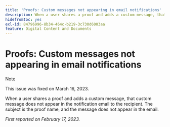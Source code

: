 ```yaml
---
title: 'Proofs: Custom messages not appearing in email notifications'
description: When a user shares a proof and adds a custom message, that custom message does not appear in the notification email to the recipient. The subject is the proof name, and the message does not appear in the email.
hidefromtoc: yes
exl-id: 84796996-8b34-464c-b219-3c730d6003aa
feature: Digital Content and Documents
---
```

# Proofs: Custom messages not appearing in email notifications

>[!NOTE]
>
>This issue was fixed on March 16, 2023.

When a user shares a proof and adds a custom message, that custom message does not appear in the notification email to the recipient. The subject is the proof name, and the message does not appear in the email.

_First reported on February 17, 2023._
